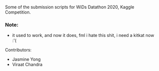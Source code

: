 Some of the submission scripts for WiDs Datathon 2020, Kaggle Competition.


### Note:
- it used to work, and now it does, fml i hate this shit, i need a kitkat now
    :'(

Contributors:
- Jasmine Yong
- Viraat Chandra
